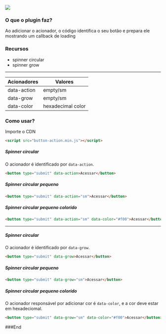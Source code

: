 ![](https://www.freakyjolly.com/wp-content/uploads/2020/06/react-bootstrap-loading-spinner-2.gif)

### O que o plugin faz?
Ao adicionar o acionador, o código identifica o seu botão e prepara ele mostrando um callback de loading

### Recursos
- spinner circular
- spinner grow
----
| Acionadores  | Valores |
| ------------- | ------------- |
| data-action  | empty/sm  |
| data-grow  | empty/sm  |
| data-color  | hexadecimal color |

### Como usar?
Importe o CDN
```HTML
<script src="button-action.min.js"></script>
```

##### Spinner circular
O acionador é identificado por `data-action`.
```HTML
<button type="submit" data-action>Acessar</button>
```
##### Spinner circular pequeno
```HTML
<button type="submit" data-action="sm">Acessar</button>
```

##### Spinner circular pequeno colorido
```HTML
<button type="submit" data-action="sm" data-color="#f00">Acessar</button>
```
----
##### Spinner circular
O acionador é identificado por `data-grow`.
```HTML
<button type="submit" data-grow>Acessar</button>
```
##### Spinner circular pequeno
```HTML
<button type="submit" data-grow="sm">Acessar</button>
```

##### Spinner circular pequeno colorido
O acionador responsável por adicionar cor é `data-color`, e a cor deve estar em hexadeciomal.
```HTML
<button type="submit" data-grow="sm" data-color="#f00">Acessar</button>
```

###End
